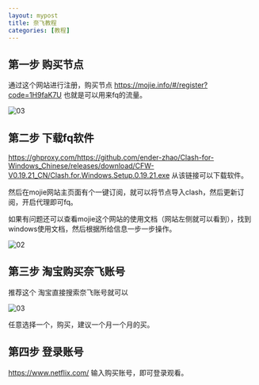 ```yaml
---
layout: mypost
title: 奈飞教程
categories: [教程]
---
```


## 第一步 购买节点

通过这个网站进行注册，购买节点 https://mojie.info/#/register?code=1H9faK7U
也就是可以用来fq的流量。

![03](03.png)

## 第二步 下载fq软件

https://ghproxy.com/https://github.com/ender-zhao/Clash-for-Windows_Chinese/releases/download/CFW-V0.19.21_CN/Clash.for.Windows.Setup.0.19.21.exe
从该链接可以下载软件。

然后在mojie网站主页面有个一键订阅，就可以将节点导入clash，然后更新订阅，开启代理即可fq。

如果有问题还可以查看mojie这个网站的使用文档（网站左侧就可以看到），找到windows使用文档，然后根据所给信息一步一步操作。

![02](02.png)

## 第三步 淘宝购买奈飞账号

推荐这个
淘宝直接搜索奈飞账号就可以


![03](03.png)

任意选择一个，购买，建议一个月一个月的买。


## 第四步 登录账号

https://www.netflix.com/
输入购买账号，即可登录观看。